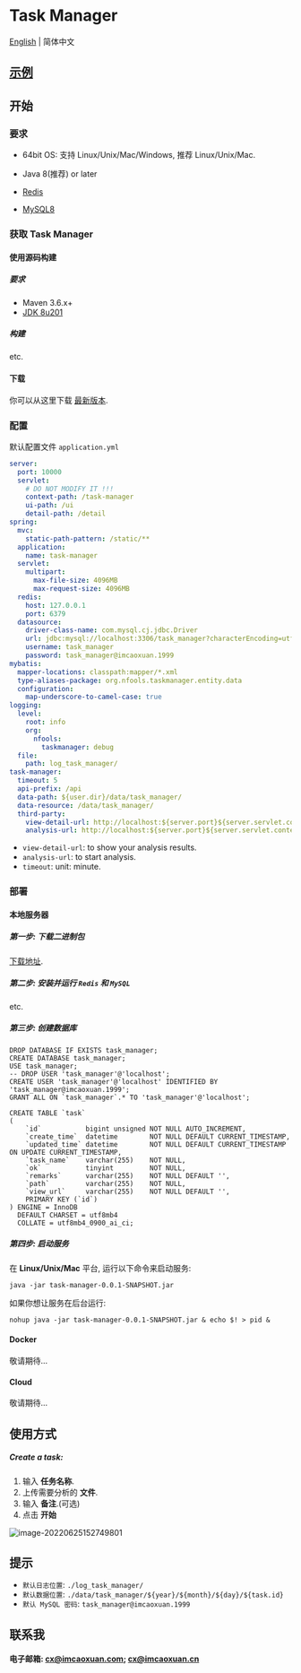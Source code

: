 # Task Manager

[English](./README.md) | 简体中文

## [示例](http://demo.imcaoxuan.cn/task-manager/) 

## 开始

### 要求

- 64bit OS: 支持 Linux/Unix/Mac/Windows, 推荐 Linux/Unix/Mac.

- Java 8(推荐) or later
- [Redis](https://redis.io/)
- [MySQL8](https://www.mysql.com/)

### 获取 Task Manager

#### 使用源码构建

##### 要求

- Maven 3.6.x+
- [JDK 8u201](https://www.oracle.com/java/technologies/javase/javase8-archive-downloads.html)

##### 构建

etc.

#### 下载

你可以从这里下载 [最新版本](https://github.com/nFools/task-manager/releases).



### 配置

默认配置文件 `application.yml`

```yaml
server:
  port: 10000
  servlet:
    # DO NOT MODIFY IT !!!
    context-path: /task-manager
    ui-path: /ui
    detail-path: /detail
spring:
  mvc:
    static-path-pattern: /static/**
  application:
    name: task-manager
  servlet:
    multipart:
      max-file-size: 4096MB
      max-request-size: 4096MB
  redis:
    host: 127.0.0.1
    port: 6379
  datasource:
    driver-class-name: com.mysql.cj.jdbc.Driver
    url: jdbc:mysql://localhost:3306/task_manager?characterEncoding=utf-8&useSSL=false&serverTimezone=GMT%2B8&allowPublicKeyRetrieval=true
    username: task_manager
    password: task_manager@imcaoxuan.1999
mybatis:
  mapper-locations: classpath:mapper/*.xml
  type-aliases-package: org.nfools.taskmanager.entity.data
  configuration:
    map-underscore-to-camel-case: true
logging:
  level:
    root: info
    org:
      nfools:
        taskmanager: debug
  file:
    path: log_task_manager/
task-manager:
  timeout: 5
  api-prefix: /api
  data-path: ${user.dir}/data/task_manager/
  data-resource: /data/task_manager/
  third-party:
    view-detail-url: http://localhost:${server.port}${server.servlet.context-path}${server.servlet.ui-path}${server.servlet.detail-path}
    analysis-url: http://localhost:${server.port}${server.servlet.context-path}${task-manager.api-prefix}/analyse

```

- `view-detail-url`:  to show your analysis results.
- `analysis-url`: to start analysis.
- `timeout`: unit: minute.

### 部署

#### 本地服务器

##### 第一步: 下载二进制包

[下载地址](https://github.com/nFools/task-manager/releases).

##### 第二步: 安装并运行 `Redis` 和 `MySQL`

etc.

##### 第三步: 创建数据库

```mysql
DROP DATABASE IF EXISTS task_manager;
CREATE DATABASE task_manager;
USE task_manager;
-- DROP USER 'task_manager'@'localhost';
CREATE USER 'task_manager'@'localhost' IDENTIFIED BY 'task_manager@imcaoxuan.1999';
GRANT ALL ON `task_manager`.* TO 'task_manager'@'localhost';

CREATE TABLE `task`
(
    `id`           bigint unsigned NOT NULL AUTO_INCREMENT,
    `create_time`  datetime        NOT NULL DEFAULT CURRENT_TIMESTAMP,
    `updated_time` datetime        NOT NULL DEFAULT CURRENT_TIMESTAMP ON UPDATE CURRENT_TIMESTAMP,
    `task_name`    varchar(255)    NOT NULL,
    `ok`           tinyint         NOT NULL,
    `remarks`      varchar(255)    NOT NULL DEFAULT '',
    `path`         varchar(255)    NOT NULL,
    `view_url`     varchar(255)    NOT NULL DEFAULT '',
    PRIMARY KEY (`id`)
) ENGINE = InnoDB
  DEFAULT CHARSET = utf8mb4
  COLLATE = utf8mb4_0900_ai_ci;

```

##### 第四步: 启动服务

在 **Linux/Unix/Mac** 平台, 运行以下命令来启动服务:

```shell
java -jar task-manager-0.0.1-SNAPSHOT.jar
```

如果你想让服务在后台运行:

```shell
nohup java -jar task-manager-0.0.1-SNAPSHOT.jar & echo $! > pid &
```

#### Docker

敬请期待...

#### Cloud

敬请期待...

## 使用方式

##### Create a task:

1. 输入 **任务名称**.
2. 上传需要分析的 **文件**.
3. 输入 **备注**.(可选)
4. 点击 **开始**


![image-20220625152749801](https://user-images.githubusercontent.com/53902232/175763971-e64d110d-55d9-43ed-adff-cfce63a4c358.png)





## 提示

- `默认日志位置`: `./log_task_manager/`
- `默认数据位置`: `./data/task_manager/${year}/${month}/${day}/${task.id}`
- `默认 MySQL 密码`: `task_manager@imcaoxuan.1999`

  

## 联系我

#### 电子邮箱: cx@imcaoxuan.com; cx@imcaoxuan.cn
